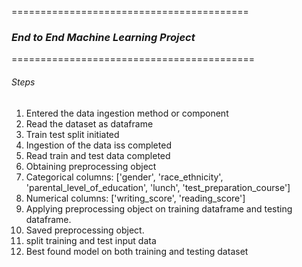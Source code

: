 

=========================================
### *End to End Machine Learning Project*
==========================================

###### Steps
1. Entered the data ingestion method or component
2. Read the dataset as dataframe
3. Train test split initiated
4. Ingestion of the data iss completed
5. Read train and test data completed
6. Obtaining preprocessing object
7. Categorical columns: ['gender', 'race_ethnicity', 'parental_level_of_education', 'lunch', 'test_preparation_course']
8. Numerical columns: ['writing_score', 'reading_score']
9. Applying preprocessing object on training dataframe and testing dataframe.
10. Saved preprocessing object.
11. split training and test input data
12. Best found model on both training and testing dataset